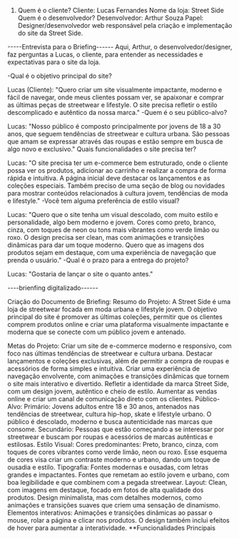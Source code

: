 1. Quem é o cliente?
Cliente: Lucas Fernandes
Nome da loja: Street Side
 Quem é o desenvolvedor?
Desenvolvedor: Arthur Souza
Papel: Designer/desenvolvedor web responsável pela criação e implementação do site da Street Side.

 -----Entrevista para o Briefing------
Aqui, Arthur, o desenvolvedor/designer, faz perguntas a Lucas, o cliente, para entender as necessidades e expectativas para o site da loja.

-Qual é o objetivo principal do site?

Lucas (Cliente): "Quero criar um site visualmente impactante, moderno e fácil de navegar, onde meus clientes possam ver, se apaixonar e comprar as últimas peças de streetwear e lifestyle. O site precisa refletir o estilo descomplicado e autêntico da nossa marca."
-Quem é o seu público-alvo?

Lucas: "Nosso público é composto principalmente por jovens de 18 a 30 anos, que seguem tendências de streetwear e cultura urbana. São pessoas que amam se expressar através das roupas e estão sempre em busca de algo novo e exclusivo."
Quais funcionalidades o site precisa ter?

Lucas: "O site precisa ter um e-commerce bem estruturado, onde o cliente possa ver os produtos, adicionar ao carrinho e realizar a compra de forma rápida e intuitiva. A página inicial deve destacar os lançamentos e as coleções especiais. Também preciso de uma seção de blog ou novidades para mostrar conteúdos relacionados à cultura jovem, tendências de moda e lifestyle."
-Você tem alguma preferência de estilo visual?

Lucas: "Quero que o site tenha um visual descolado, com muito estilo e personalidade, algo bem moderno e jovem. Cores como preto, branco, cinza, com toques de neon ou tons mais vibrantes como verde limão ou roxo. O design precisa ser clean, mas com animações e transições dinâmicas para dar um toque moderno. Quero que as imagens dos produtos sejam em destaque, com uma experiência de navegação que prenda o usuário."
-Qual é o prazo para a entrega do projeto?

Lucas: "Gostaria de lançar o site o quanto antes."


----brienfing digitalizado------

Criação do Documento de Briefing:
Resumo do Projeto:
A Street Side é uma loja de streetwear focada em moda urbana e lifestyle jovem. O objetivo principal do site é promover as últimas coleções, permitir que os clientes comprem produtos online e criar uma plataforma visualmente impactante e moderna que se conecte com um público jovem e antenado.

Metas do Projeto:
Criar um site de e-commerce moderno e responsivo, com foco nas últimas tendências de streetwear e cultura urbana.
Destacar lançamentos e coleções exclusivas, além de permitir a compra de roupas e acessórios de forma simples e intuitiva.
Criar uma experiência de navegação envolvente, com animações e transições dinâmicas que tornem o site mais interativo e divertido.
Refletir a identidade da marca Street Side, com um design jovem, autêntico e cheio de estilo.
Aumentar as vendas online e criar um canal de comunicação direto com os clientes.
Público-Alvo:
Primário: Jovens adultos entre 18 e 30 anos, antenados nas tendências de streetwear, cultura hip-hop, skate e lifestyle urbano. O público é descolado, moderno e busca autenticidade nas marcas que consome.
Secundário: Pessoas que estão começando a se interessar por streetwear e buscam por roupas e acessórios de marcas autênticas e estilosas.
Estilo Visual:
Cores predominantes: Preto, branco, cinza, com toques de cores vibrantes como verde limão, neon ou roxo. Esse esquema de cores visa criar um contraste moderno e urbano, dando um toque de ousadia e estilo.
Tipografia: Fontes modernas e ousadas, com letras grandes e impactantes. Fontes que remetam ao estilo jovem e urbano, com boa legibilidade e que combinem com a pegada streetwear.
Layout: Clean, com imagens em destaque, focado em fotos de alta qualidade dos produtos. Design minimalista, mas com detalhes modernos, como animações e transições suaves que criem uma sensação de dinamismo.
Elementos interativos: Animações e transições dinâmicas ao passar o mouse, rolar a página e clicar nos produtos. O design também inclui efeitos de hover para aumentar a interatividade.
**Funcionalidades Principais
